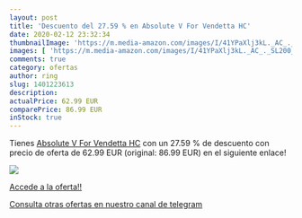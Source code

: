 ```yaml
---
layout: post
title: 'Descuento del 27.59 % en Absolute V For Vendetta HC'
date: 2020-02-12 23:32:34
thumbnailImage: 'https://m.media-amazon.com/images/I/41YPaXlj3kL._AC_._SL200_.jpg'
images: [ 'https://m.media-amazon.com/images/I/41YPaXlj3kL._AC_._SL200_.jpg' ]
comments: true
category: ofertas
author: ring
slug: 1401223613
description:
actualPrice: 62.99 EUR
comparePrice: 86.99 EUR
inStock: true
---
```


Tienes [Absolute V For Vendetta HC](https://www.amazon.com/dp/1401223613/?tag=redken08-20) con un 27.59 % de descuento con precio de oferta de 62.99 EUR (original: 86.99 EUR) en el siguiente enlace!

[![](https://m.media-amazon.com/images/I/41YPaXlj3kL._AC_._SL200_.jpg)](https://www.amazon.com/dp/1401223613/?tag=redken08-20)

[Accede a la oferta!!](https://www.amazon.com/dp/1401223613/?tag=redken08-20)

[Consulta otras ofertas en nuestro canal de telegram](https://t.me/s/ofertas25)
